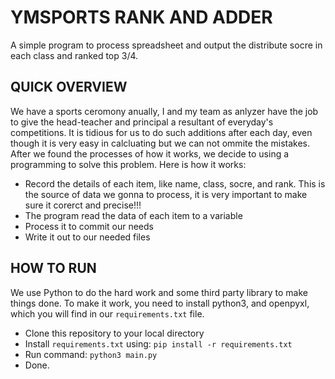 # YMSPORTS RANK AND ADDER

A simple program to process spreadsheet and output the distribute socre in each class and ranked top 3/4.

## QUICK OVERVIEW

We have a sports ceromony anually, I and my team as anlyzer have the job to give the head-teacher and principal a resultant of everyday's competitions. It is tidious for us to do such additions after each day, even though it is very easy in calcluating but we can not ommite the mistakes. After we found the processes of how it works, we decide to using a programming to solve this problem. Here is how it works:

- Record the details of each item, like name, class, socre, and rank. This is the source of data we gonna to process, it is very important to make sure it corerct and precise!!!
- The program read the data of each item to a variable
- Process it to commit our needs
- Write it out to our needed files

## HOW TO RUN

We use Python to do the hard work and some third party library to make things done. To make it work, you need to install python3, and openpyxl, which you will find in our `requirements.txt` file.

- Clone this repository to your local directory
- Install `requirements.txt` using: `pip install -r requirements.txt`
- Run command: `python3 main.py`
- Done.
